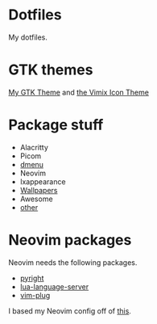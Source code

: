 # Dotfiles
My dotfiles.

# GTK themes
[My GTK Theme](https://github.com/Mespyr/ruby-dark-gtk-theme) and [the Vimix Icon Theme](https://github.com/vinceliuice/vimix-icon-theme)

# Package stuff
- Alacritty 
- Picom
- [dmenu](https://github.com/Mespyr/dmenu)
- Neovim
- lxappearance 
- [Wallpapers](wall/) 
- Awesome
- [other](packages.txt)

# Neovim packages 
Neovim needs the following packages. 
- [pyright](https://github.com/microsoft/pyright)
- [lua-language-server](https://github.com/sumneko/lua-language-server)
- [vim-plug](https://github.com/junegunn/vim-plug) 

I based my Neovim config off of [this](https://github.com/notusknot/dotfiles-nix/tree/main/config/nvim).
